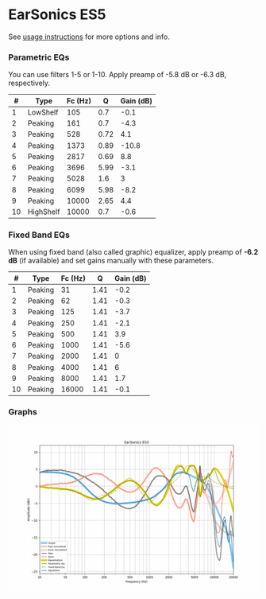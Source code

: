 # EarSonics ES5
See [usage instructions](https://github.com/jaakkopasanen/AutoEq#usage) for more options and info.

### Parametric EQs
You can use filters 1-5 or 1-10. Apply preamp of -5.8 dB or -6.3 dB, respectively.

|   # | Type      |   Fc (Hz) |    Q |   Gain (dB) |
|-----|-----------|-----------|------|-------------|
|   1 | LowShelf  |       105 | 0.7  |        -0.1 |
|   2 | Peaking   |       161 | 0.7  |        -4.3 |
|   3 | Peaking   |       528 | 0.72 |         4.1 |
|   4 | Peaking   |      1373 | 0.89 |       -10.8 |
|   5 | Peaking   |      2817 | 0.69 |         8.8 |
|   6 | Peaking   |      3696 | 5.99 |        -3.1 |
|   7 | Peaking   |      5028 | 1.6  |         3   |
|   8 | Peaking   |      6099 | 5.98 |        -8.2 |
|   9 | Peaking   |     10000 | 2.65 |         4.4 |
|  10 | HighShelf |     10000 | 0.7  |        -0.6 |

### Fixed Band EQs
When using fixed band (also called graphic) equalizer, apply preamp of **-6.2 dB** (if available) and set gains manually with these parameters.

|   # | Type    |   Fc (Hz) |    Q |   Gain (dB) |
|-----|---------|-----------|------|-------------|
|   1 | Peaking |        31 | 1.41 |        -0.2 |
|   2 | Peaking |        62 | 1.41 |        -0.3 |
|   3 | Peaking |       125 | 1.41 |        -3.7 |
|   4 | Peaking |       250 | 1.41 |        -2.1 |
|   5 | Peaking |       500 | 1.41 |         3.9 |
|   6 | Peaking |      1000 | 1.41 |        -5.6 |
|   7 | Peaking |      2000 | 1.41 |         0   |
|   8 | Peaking |      4000 | 1.41 |         6   |
|   9 | Peaking |      8000 | 1.41 |         1.7 |
|  10 | Peaking |     16000 | 1.41 |        -0.1 |

### Graphs
![](./EarSonics%20ES5.png)
